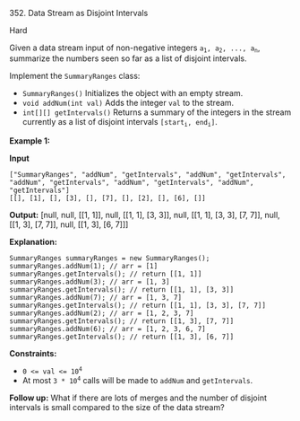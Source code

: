 ﻿352\. Data Stream as Disjoint Intervals

Hard

Given a data stream input of non-negative integers <code>a<sub>1</sub>, a<sub>2</sub>, ..., a<sub>n</sub></code>, summarize the numbers seen so far as a list of disjoint intervals.

Implement the `SummaryRanges` class:

*   `SummaryRanges()` Initializes the object with an empty stream.
*   `void addNum(int val)` Adds the integer `val` to the stream.
*   `int[][] getIntervals()` Returns a summary of the integers in the stream currently as a list of disjoint intervals <code>[start<sub>i</sub>, end<sub>i</sub>]</code>.

**Example 1:**

**Input**

    ["SummaryRanges", "addNum", "getIntervals", "addNum", "getIntervals", "addNum", "getIntervals", "addNum", "getIntervals", "addNum", "getIntervals"]
    [[], [1], [], [3], [], [7], [], [2], [], [6], []]

**Output:** \[null, null, \[\[1, 1\]\], null, \[\[1, 1\], \[3, 3\]\], null, \[\[1, 1\], \[3, 3\], \[7, 7\]\], null, \[\[1, 3\], \[7, 7\]\], null, \[\[1, 3\], \[6, 7\]\]\]

**Explanation:**

    SummaryRanges summaryRanges = new SummaryRanges();
    summaryRanges.addNum(1); // arr = [1]
    summaryRanges.getIntervals(); // return [[1, 1]]
    summaryRanges.addNum(3); // arr = [1, 3]
    summaryRanges.getIntervals(); // return [[1, 1], [3, 3]]
    summaryRanges.addNum(7); // arr = [1, 3, 7]
    summaryRanges.getIntervals(); // return [[1, 1], [3, 3], [7, 7]]
    summaryRanges.addNum(2); // arr = [1, 2, 3, 7]
    summaryRanges.getIntervals(); // return [[1, 3], [7, 7]]
    summaryRanges.addNum(6); // arr = [1, 2, 3, 6, 7]
    summaryRanges.getIntervals(); // return [[1, 3], [6, 7]]

**Constraints:**

*   <code>0 <= val <= 10<sup>4</sup></code>
*   At most <code>3 * 10<sup>4</sup></code> calls will be made to `addNum` and `getIntervals`.

**Follow up:** What if there are lots of merges and the number of disjoint intervals is small compared to the size of the data stream?

